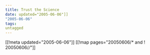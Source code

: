 ```yaml
---
title: Trust the Science
date: updated="2005-06-06"]]
"2005-06-06"
tags:
untagged
---
```

[[!meta updated="2005-06-06"]]
[[!map pages="20050606/* and ! 20050606/*/*"]]
